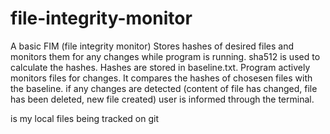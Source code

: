 # file-integrity-monitor
A basic FIM (file integrity monitor) 
Stores hashes of desired files and monitors them for any changes while program is running.
sha512 is used to calculate the hashes. Hashes are stored in baseline.txt.
Program actively monitors files for changes. It compares the hashes of chosesen files with the baseline.
if any changes are detected (content of file has changed, file has been deleted, new file created) user is informed through the terminal. 

is my local files being tracked on git
